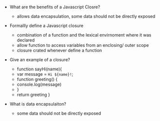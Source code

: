 - What are the benefits of a Javascript Closre?
  - allows data encapsulation, some data should not be directly exposed 

- Formallly define a Javascript closure 
  - combination of a function and the lexical envirnoment where it was declared 
  - allow function to access variables from an enclosing/ outer scope 
  - closure crated whenever define a function

- Give an example of a closure?
  - function sayHi(name){
  - var message = `Hi ${name}!`;
  - function greeting() {
  - console.log(message)
  - }
  - return greeting
}

- What is data encapsulaiton? 
  - some data should not be directly exposed 